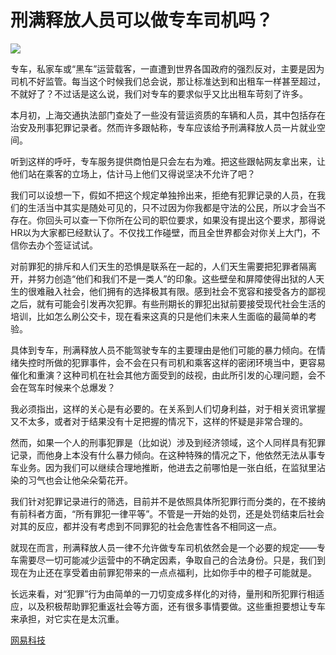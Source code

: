 # 刑满释放人员可以做专车司机吗？

![](http://ww1.sinaimg.cn/large/4b91f9d5gy1fu4ezednc6j20zk0qoe82.jpg)

专车，私家车或“黑车”运营载客，一直遭到世界各国政府的强烈反对，主要是因为司机不好监管。每当这个时候我们总会说，那让标准达到和出租车一样甚至超过，不就好了？不过话是这么说，我们对专车的要求似乎又比出租车苛刻了许多。

本月初，上海交通执法部门查处了一些没有营运资质的车辆和人员，其中包括存在治安及刑事犯罪记录者。然而许多跟帖称，专车应该给予刑满释放人员一片就业空间。

听到这样的呼吁，专车服务提供商怕是只会左右为难。把这些跟帖网友拿出来，让他们站在乘客的立场上，估计马上他们又得说坚决不允许了吧？

我们可以设想一下，假如不把这个规定单独拎出来，拒绝有犯罪记录的人员，在我们的生活当中其实是随处可见的，只不过因为你我都是守法的公民，所以才会当不存在。你回头可以查一下你所在公司的职位要求，如果没有提出这个要求，那得说HR以为大家都已经默认了。不仅找工作碰壁，而且全世界都会对你关上大门，不信你去办个签证试试。

对前罪犯的排斥和人们天生的恐惧是联系在一起的，人们天生需要把犯罪者隔离开，并努力创造“他们和我们不是一类人”的印象。这些壁垒和屏障使得出狱的人天生的很难融入社会，他们拥有的选择极其有限。感到社会不宽容和接受各方的鄙视之后，就有可能会引发再次犯罪。有些刑期长的罪犯出狱前要接受现代社会生活的培训，比如怎么刷公交卡，现在看来这真的只是他们未来人生面临的最简单的考验。

具体到专车，刑满释放人员不能驾驶专车的主要理由是他们可能的暴力倾向。在情绪失控时所做的犯罪事件，会不会在只有司机和乘客这样的密闭环境当中，更容易催化和重演？这种司机在社会其他方面受到的歧视，由此所引发的心理问题，会不会在驾车时候来个总爆发？

我必须指出，这样的关心是有必要的。在关系到人们切身利益，对于相关资讯掌握又不太多，或者对于结果没有十足把握的情况下，这样的怀疑是非常合理的。

然而，如果一个人的刑事犯罪是（比如说）涉及到经济领域，这个人同样具有犯罪记录，而他身上本没有什么暴力倾向。在这种特殊的情况之下，他依然无法从事专车业务。因为我们可以继续合理地推断，他进去之前哪怕是一张白纸，在监狱里沾染的习气也会让他朵朵菊花开。

我们针对犯罪记录进行的筛选，目前并不是依照具体所犯罪行而分类的，在不接纳有前科者方面，“所有罪犯一律平等”。不管是一开始的处罚，还是处罚结束后社会对其的反应，都并没有考虑到不同罪犯的社会危害性各不相同这一点。

就现在而言，刑满释放人员一律不允许做专车司机依然会是一个必要的规定——专车需要尽一切可能减少运营中的不确定因素，争取自己的合法身份。只是，我们到现在为止还在享受着由前罪犯带来的一点点福利，比如你手中的橙子可能就是。

长远来看，对“犯罪”行为由简单的一刀切变成多样化的对待，量刑和所犯罪行相适应，以及积极帮助罪犯重返社会等方面，还有很多事情要做。这些重担要想让专车来承担，对它实在是太沉重。

[网易科技](http://tech.163.com/15/0417/11/ANDBFO68000948V8.html)